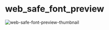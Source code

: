 # web_safe_font_preview
<img src='https://i.postimg.cc/kRb5mMH1/web-safe-font-preview-thumbnail.png' border='0' alt='web-safe-font-preview-thumbnail'/>
